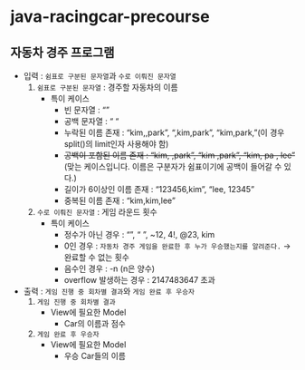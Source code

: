 # java-racingcar-precourse

## 자동차 경주 프로그램

- 입력 : `쉼표로 구분된 문자열`과 `수로 이뤄진 문자열`
    1. `쉼표로 구분된 문자열` : 경주할 자동차의 이름
        - 특이 케이스
            - 빈 문자열 : “”
            - 공백 문자열 : “ “
            - 누락된 이름 존재 : “kim,,park”, “,kim,park”, “kim,park,”(이 경우 split()의 limit인자 사용해야 함)
            - ~~공백이 포함된 이름 존재 : “kim, ,park”, “kim ,park”, “kim,  pa , lee”~~ (맞는 케이스입니다. 이름은 구분자가 쉼표이기에 공백이 들어갈 수 있다.)
            - 길이가 6이상인 이름 존재 : “123456,kim”, “lee, 12345”
            - 중복된 이름 존재 : “kim,kim,lee”
    2. `수로 이뤄진 문자열` : 게임 라운드 횟수
        - 특이 케이스
            - 정수가 아닌 경우 : “”, “ ”, ~12, 4!, @23, kim
            - 0인 경우 : `자동차 경주 게임을 완료한 후 누가 우승했는지를 알려준다.` → 완료할 수 없는 횟수
            - 음수인 경우 : -n (n은 양수)
            - overflow 발생하는 경우 : 2147483647 초과
- 출력 : `게임 진행 중 회차별 결과`와 `게임 완료 후 우승자`
    1. `게임 진행 중 회차별 결과`
        - View에 필요한 Model
            - Car의 이름과 점수
    2. `게임 완료 후 우승자`
        - View에 필요한 Model
            - 우승 Car들의 이름